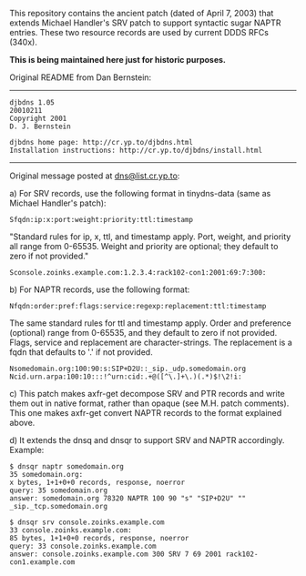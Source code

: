 This repository contains the ancient patch (dated of April 7, 2003) that
extends Michael Handler's SRV patch to support syntactic sugar NAPTR entries.
These two resource records are used by current DDDS RFCs (340x).

**This is being maintained here just for historic purposes.**

Original README from Dan Bernstein:

----

    djbdns 1.05
    20010211
    Copyright 2001
    D. J. Bernstein
    
    djbdns home page: http://cr.yp.to/djbdns.html
    Installation instructions: http://cr.yp.to/djbdns/install.html

----

Original message posted at dns@list.cr.yp.to:

a) For SRV records, use the following format in tinydns-data (same as
Michael Handler's patch):

    Sfqdn:ip:x:port:weight:priority:ttl:timestamp

"Standard rules for ip, x, ttl, and timestamp apply. Port, weight, and
priority all range from 0-65535. Weight and priority are optional;
they default to zero if not provided."

    Sconsole.zoinks.example.com:1.2.3.4:rack102-con1:2001:69:7:300:

b) For NAPTR records, use the following format:

    Nfqdn:order:pref:flags:service:regexp:replacement:ttl:timestamp

The same standard rules for ttl and timestamp apply. Order and
preference (optional) range from 0-65535, and they default to zero if
not provided. Flags, service and replacement are character-strings.
The replacement is a fqdn that defaults to '.' if not provided.

    Nsomedomain.org:100:90:s:SIP+D2U::_sip._udp.somedomain.org
    Ncid.urn.arpa:100:10:::!^urn:cid:.+@([^\.]+\.)(.*)$!\2!i:

c) This patch makes axfr-get decompose SRV and PTR records and write
them out in native format, rather than opaque (see M.H. patch
comments). This one makes axfr-get convert NAPTR records to the format
explained above.

d) It extends the dnsq and dnsqr to support SRV and NAPTR accordingly.
Example:

    $ dnsqr naptr somedomain.org
    35 somedomain.org:
    x bytes, 1+1+0+0 records, response, noerror
    query: 35 somedomain.org
    answer: somedomain.org 78320 NAPTR 100 90 "s" "SIP+D2U" "" _sip._tcp.somedomain.org
    
    $ dnsqr srv console.zoinks.example.com
    33 console.zoinks.example.com:
    85 bytes, 1+1+0+0 records, response, noerror
    query: 33 console.zoinks.example.com
    answer: console.zoinks.example.com 300 SRV 7 69 2001 rack102-con1.example.com
